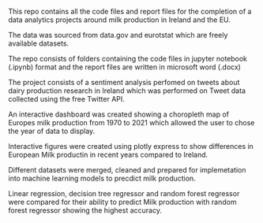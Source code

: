 This repo contains all the code files and report files for the completion of a data analytics projects around milk production in Ireland and the EU.

The data was sourced from data.gov and eurotstat which are freely available datasets.

The repo consists of folders containing the code files in jupyter notebook (.ipynb) format and the report files are written in microsoft word (.docx)

The project consists of a sentiment analysis perfomed on tweets about dairy production research in Ireland which was performed on Tweet data collected using the free Twitter API. 

An interactive dashboard was created showing a choropleth map of Europes milk production from 1970 to 2021 which allowed the user to chose the year of data to display.

Interactive figures were created using plotly express to show differences in European Milk productin in recent years compared to Ireland.

Different datasets were merged, cleaned and prepared for implemetation into machine learning models to precdict milk production.

Linear regression, decision tree regressor and random forest regressor were compared for their ability to predict Milk production with random forest regressor showing the highest accuracy.
